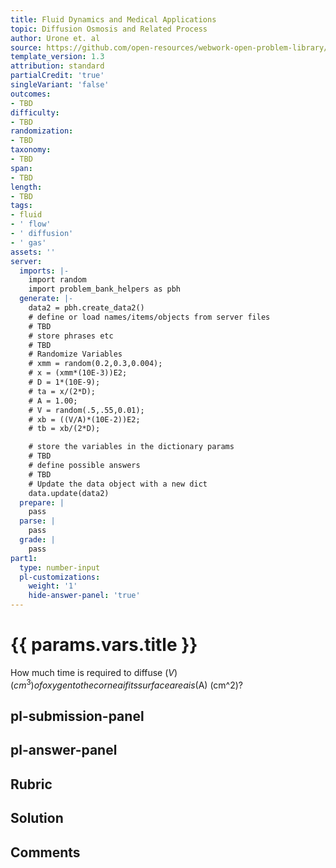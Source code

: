 ```yaml
---
title: Fluid Dynamics and Medical Applications
topic: Diffusion Osmosis and Related Process
author: Urone et. al
source: https://github.com/open-resources/webwork-open-problem-library/tree/master/Contrib/BrockPhysics/College_Physics_Urone/12.Fluid_Dynamics_and_Medical_Applications/12-07.Diffusion_Osmosis_and_Related_Process/NU_U17_12_07_004.pg
template_version: 1.3
attribution: standard
partialCredit: 'true'
singleVariant: 'false'
outcomes:
- TBD
difficulty:
- TBD
randomization:
- TBD
taxonomy:
- TBD
span:
- TBD
length:
- TBD
tags:
- fluid
- ' flow'
- ' diffusion'
- ' gas'
assets: ''
server:
  imports: |-
    import random
    import problem_bank_helpers as pbh
  generate: |-
    data2 = pbh.create_data2()
    # define or load names/items/objects from server files
    # TBD
    # store phrases etc
    # TBD
    # Randomize Variables
    # xmm = random(0.2,0.3,0.004);
    # x = (xmm*(10E-3))E2;
    # D = 1*(10E-9);
    # ta = x/(2*D);
    # A = 1.00;
    # V = random(.5,.55,0.01);
    # xb = ((V/A)*(10E-2))E2;
    # tb = xb/(2*D);

    # store the variables in the dictionary params
    # TBD
    # define possible answers
    # TBD
    # Update the data object with a new dict
    data.update(data2)
  prepare: |
    pass
  parse: |
    pass
  grade: |
    pass
part1:
  type: number-input
  pl-customizations:
    weight: '1'
    hide-answer-panel: 'true'
---
```


# {{ params.vars.title }} 


How much time is required to diffuse ($V) (cm^3) of oxygen to the cornea if its surface area is ($A) (cm^2)?


## pl-submission-panel 


## pl-answer-panel 


## Rubric 


## Solution 


## Comments 


